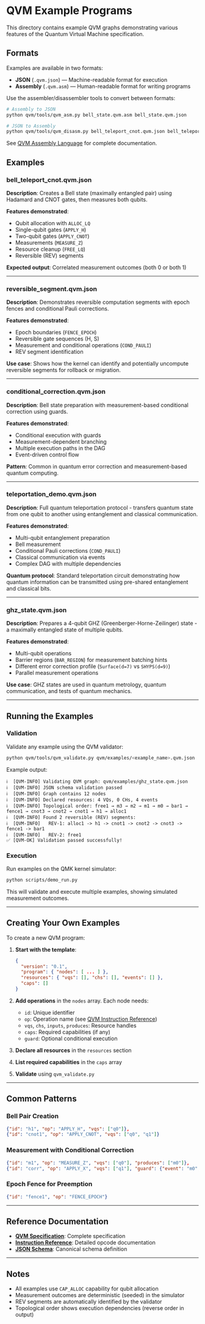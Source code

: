 # QVM Example Programs

This directory contains example QVM graphs demonstrating various features of the Quantum Virtual Machine specification.

## Formats

Examples are available in two formats:

- **JSON** (`.qvm.json`) — Machine-readable format for execution
- **Assembly** (`.qvm.asm`) — Human-readable format for writing programs

Use the assembler/disassembler tools to convert between formats:
```bash
# Assembly to JSON
python qvm/tools/qvm_asm.py bell_state.qvm.asm bell_state.qvm.json

# JSON to Assembly
python qvm/tools/qvm_disasm.py bell_teleport_cnot.qvm.json bell_teleport_cnot.qvm.asm
```

See [QVM Assembly Language](../../docs/QVM-ASSEMBLY.md) for complete documentation.

## Examples

### bell_teleport_cnot.qvm.json
**Description**: Creates a Bell state (maximally entangled pair) using Hadamard and CNOT gates, then measures both qubits.

**Features demonstrated**:
- Qubit allocation with `ALLOC_LQ`
- Single-qubit gates (`APPLY_H`)
- Two-qubit gates (`APPLY_CNOT`)
- Measurements (`MEASURE_Z`)
- Resource cleanup (`FREE_LQ`)
- Reversible (REV) segments

**Expected output**: Correlated measurement outcomes (both 0 or both 1)

---

### reversible_segment.qvm.json
**Description**: Demonstrates reversible computation segments with epoch fences and conditional Pauli corrections.

**Features demonstrated**:
- Epoch boundaries (`FENCE_EPOCH`)
- Reversible gate sequences (H, S)
- Measurement and conditional operations (`COND_PAULI`)
- REV segment identification

**Use case**: Shows how the kernel can identify and potentially uncompute reversible segments for rollback or migration.

---

### conditional_correction.qvm.json
**Description**: Bell state preparation with measurement-based conditional correction using guards.

**Features demonstrated**:
- Conditional execution with guards
- Measurement-dependent branching
- Multiple execution paths in the DAG
- Event-driven control flow

**Pattern**: Common in quantum error correction and measurement-based quantum computing.

---

### teleportation_demo.qvm.json
**Description**: Full quantum teleportation protocol - transfers quantum state from one qubit to another using entanglement and classical communication.

**Features demonstrated**:
- Multi-qubit entanglement preparation
- Bell measurement
- Conditional Pauli corrections (`COND_PAULI`)
- Classical communication via events
- Complex DAG with multiple dependencies

**Quantum protocol**: Standard teleportation circuit demonstrating how quantum information can be transmitted using pre-shared entanglement and classical bits.

---

### ghz_state.qvm.json
**Description**: Prepares a 4-qubit GHZ (Greenberger-Horne-Zeilinger) state - a maximally entangled state of multiple qubits.

**Features demonstrated**:
- Multi-qubit operations
- Barrier regions (`BAR_REGION`) for measurement batching hints
- Different error correction profile (`Surface(d=7)` vs `SHYPS(d=9)`)
- Parallel measurement operations

**Use case**: GHZ states are used in quantum metrology, quantum communication, and tests of quantum mechanics.

---

## Running the Examples

### Validation
Validate any example using the QVM validator:

```bash
python qvm/tools/qvm_validate.py qvm/examples/<example_name>.qvm.json
```

Example output:
```
ℹ️  [QVM-INFO] Validating QVM graph: qvm/examples/ghz_state.qvm.json
ℹ️  [QVM-INFO] JSON schema validation passed
ℹ️  [QVM-INFO] Graph contains 12 nodes
ℹ️  [QVM-INFO] Declared resources: 4 VQs, 0 CHs, 4 events
ℹ️  [QVM-INFO] Topological order: free1 → m3 → m2 → m1 → m0 → bar1 → fence1 → cnot3 → cnot2 → cnot1 → h1 → alloc1
ℹ️  [QVM-INFO] Found 2 reversible (REV) segments:
ℹ️  [QVM-INFO]   REV-1: alloc1 -> h1 -> cnot1 -> cnot2 -> cnot3 -> fence1 -> bar1
ℹ️  [QVM-INFO]   REV-2: free1
✅ [QVM-OK] Validation passed successfully!
```

### Execution
Run examples on the QMK kernel simulator:

```bash
python scripts/demo_run.py
```

This will validate and execute multiple examples, showing simulated measurement outcomes.

---

## Creating Your Own Examples

To create a new QVM program:

1. **Start with the template**:
   ```json
   {
     "version": "0.1",
     "program": { "nodes": [ ... ] },
     "resources": { "vqs": [], "chs": [], "events": [] },
     "caps": []
   }
   ```

2. **Add operations** in the `nodes` array. Each node needs:
   - `id`: Unique identifier
   - `op`: Operation name (see [QVM Instruction Reference](../../docs/QVM-instruction-reference.md))
   - `vqs`, `chs`, `inputs`, `produces`: Resource handles
   - `caps`: Required capabilities (if any)
   - `guard`: Optional conditional execution

3. **Declare all resources** in the `resources` section

4. **List required capabilities** in the `caps` array

5. **Validate** using `qvm_validate.py`

---

## Common Patterns

### Bell Pair Creation
```json
{"id": "h1", "op": "APPLY_H", "vqs": ["q0"]},
{"id": "cnot1", "op": "APPLY_CNOT", "vqs": ["q0", "q1"]}
```

### Measurement with Conditional Correction
```json
{"id": "m1", "op": "MEASURE_Z", "vqs": ["q0"], "produces": ["m0"]},
{"id": "corr", "op": "APPLY_X", "vqs": ["q1"], "guard": {"event": "m0", "equals": 1}}
```

### Epoch Fence for Preemption
```json
{"id": "fence1", "op": "FENCE_EPOCH"}
```

---

## Reference Documentation

- **[QVM Specification](../../docs/QVM-spec.md)**: Complete specification
- **[Instruction Reference](../../docs/QVM-instruction-reference.md)**: Detailed opcode documentation
- **[JSON Schema](../qvm_schema.json)**: Canonical schema definition

---

## Notes

- All examples use `CAP_ALLOC` capability for qubit allocation
- Measurement outcomes are deterministic (seeded) in the simulator
- REV segments are automatically identified by the validator
- Topological order shows execution dependencies (reverse order in output)
